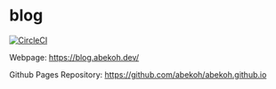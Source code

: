 # blog
[![CircleCI](https://circleci.com/gh/abekoh/blog.svg?style=svg&circle-token=2347a80c30ce589f34608e3795060e82ac2c8cf8)](https://circleci.com/gh/abekoh/blog)

Webpage: https://blog.abekoh.dev/

Github Pages Repository: https://github.com/abekoh/abekoh.github.io
